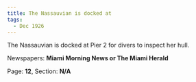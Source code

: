 ```yaml
---  
title: The Nassauvian is docked at  
tags:  
  - Dec 1926  
---  
```

  
The Nassauvian is docked at Pier 2 for divers to inspect her hull.  
  
Newspapers: **Miami Morning News or The Miami Herald**  
  
Page: **12**, Section: **N/A** 
